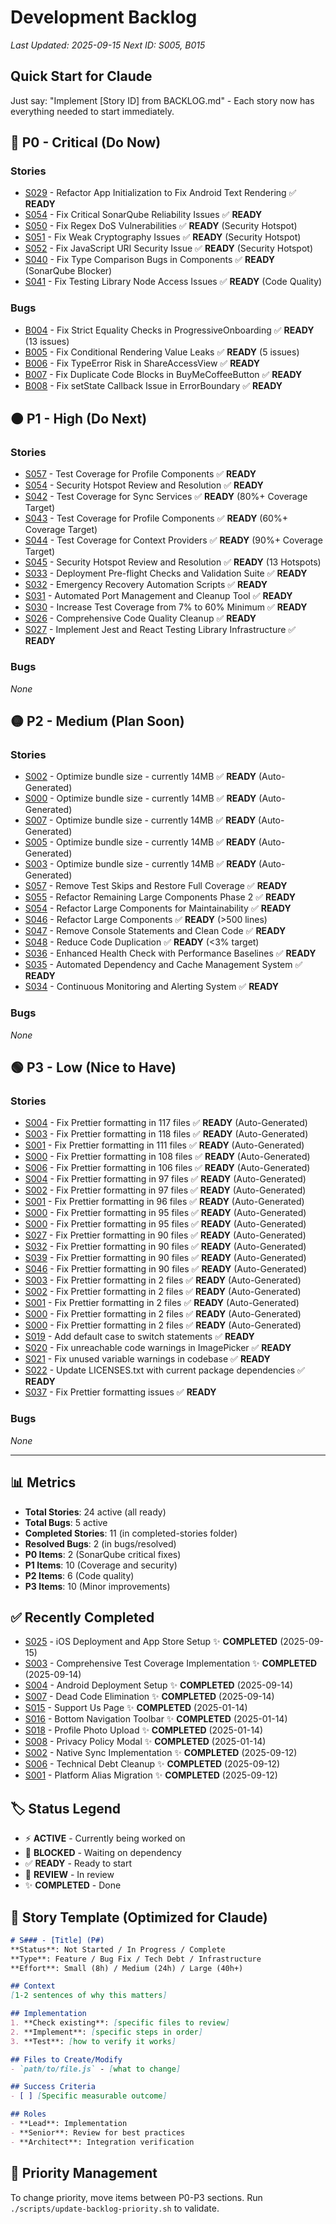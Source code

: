 # Development Backlog

*Last Updated: 2025-09-15*
*Next ID: S005, B015*

## Quick Start for Claude
Just say: "Implement [Story ID] from BACKLOG.md" - Each story now has everything needed to start immediately.

## 🔴 P0 - Critical (Do Now)
### Stories
- [S029](backlog/S029-refactor-app-initialization-to-fix-android-text-rendering.md) - Refactor App Initialization to Fix Android Text Rendering ✅ **READY**
- [S054](backlog/S054-fix-critical-sonarqube-reliability-issues.md) - Fix Critical SonarQube Reliability Issues ✅ **READY**
- [S050](backlog/S050-fix-regex-dos-vulnerabilities.md) - Fix Regex DoS Vulnerabilities ✅ **READY** (Security Hotspot)
- [S051](backlog/S051-fix-weak-cryptography-issues.md) - Fix Weak Cryptography Issues ✅ **READY** (Security Hotspot)
- [S052](backlog/S052-fix-javascript-uri-security-issue.md) - Fix JavaScript URI Security Issue ✅ **READY** (Security Hotspot)
- [S040](backlog/S040-fix-type-comparison-bugs.md) - Fix Type Comparison Bugs in Components ✅ **READY** (SonarQube Blocker)
- [S041](backlog/S041-fix-testing-library-node-access.md) - Fix Testing Library Node Access Issues ✅ **READY** (Code Quality)

### Bugs
- [B004](bugs/B004-fix-strict-equality-checks-in-progressiveonboarding.md) - Fix Strict Equality Checks in ProgressiveOnboarding ✅ **READY** (13 issues)
- [B005](bugs/B005-fix-conditional-rendering-value-leaks.md) - Fix Conditional Rendering Value Leaks ✅ **READY** (5 issues)
- [B006](bugs/B006-fix-typeerror-risk-in-shareaccessview.md) - Fix TypeError Risk in ShareAccessView ✅ **READY**
- [B007](bugs/B007-fix-duplicate-code-blocks-in-buymecoffeebutton.md) - Fix Duplicate Code Blocks in BuyMeCoffeeButton ✅ **READY**
- [B008](bugs/B008-fix-setstate-callback-issue-in-errorboundary.md) - Fix setState Callback Issue in ErrorBoundary ✅ **READY**

## 🟠 P1 - High (Do Next)
### Stories
- [S057](backlog/S057-test-coverage-for-profile-components.md) - Test Coverage for Profile Components ✅ **READY**
- [S054](backlog/S054-security-hotspot-review-and-resolution.md) - Security Hotspot Review and Resolution ✅ **READY**
- [S042](backlog/S042-test-coverage-sync-services.md) - Test Coverage for Sync Services ✅ **READY** (80%+ Coverage Target)
- [S043](backlog/S043-test-coverage-profile-components.md) - Test Coverage for Profile Components ✅ **READY** (60%+ Coverage Target)
- [S044](backlog/S044-test-coverage-context-providers.md) - Test Coverage for Context Providers ✅ **READY** (90%+ Coverage Target)
- [S045](backlog/S045-security-hotspot-resolution.md) - Security Hotspot Review and Resolution ✅ **READY** (13 Hotspots)
- [S033](backlog/S033-deployment-pre-flight-checks-and-validation-suite.md) - Deployment Pre-flight Checks and Validation Suite ✅ **READY**
- [S032](backlog/S032-emergency-recovery-automation-scripts.md) - Emergency Recovery Automation Scripts ✅ **READY**
- [S031](backlog/S031-automated-port-management-and-cleanup-tool.md) - Automated Port Management and Cleanup Tool ✅ **READY**
- [S030](backlog/S030-increase-test-coverage-from-7-to-60-minimum.md) - Increase Test Coverage from 7% to 60% Minimum ✅ **READY**
- [S026](backlog/S026-comprehensive-code-quality-cleanup.md) - Comprehensive Code Quality Cleanup ✅ **READY**
- [S027](backlog/S027-implement-jest-and-react-testing-library-infrastructure.md) - Implement Jest and React Testing Library Infrastructure ✅ **READY**

### Bugs
*None*

## 🟡 P2 - Medium (Plan Soon)
### Stories
- [S002](backlog/S002-optimizebundlesizecurrently14mb.md) - Optimize bundle size - currently 14MB ✅ **READY** (Auto-Generated)
- [S000](backlog/S000-optimizebundlesizecurrently14mb.md) - Optimize bundle size - currently 14MB ✅ **READY** (Auto-Generated)
- [S007](backlog/S007-optimizebundlesizecurrently14mb.md) - Optimize bundle size - currently 14MB ✅ **READY** (Auto-Generated)
- [S005](backlog/S005-optimizebundlesizecurrently14mb.md) - Optimize bundle size - currently 14MB ✅ **READY** (Auto-Generated)
- [S003](backlog/S003-optimizebundlesizecurrently14mb.md) - Optimize bundle size - currently 14MB ✅ **READY** (Auto-Generated)
- [S057](backlog/S057-remove-test-skips-and-restore-full-coverage.md) - Remove Test Skips and Restore Full Coverage ✅ **READY**
- [S055](backlog/S055-refactor-remaining-large-components-phase-2.md) - Refactor Remaining Large Components Phase 2 ✅ **READY**
- [S054](backlog/S054-refactor-large-components-for-maintainability.md) - Refactor Large Components for Maintainability ✅ **READY**
- [S046](backlog/S046-refactor-large-components.md) - Refactor Large Components ✅ **READY** (>500 lines)
- [S047](backlog/S047-remove-console-statements.md) - Remove Console Statements and Clean Code ✅ **READY**
- [S048](backlog/S048-reduce-code-duplication.md) - Reduce Code Duplication ✅ **READY** (<3% target)
- [S036](backlog/S036-enhanced-health-check-with-performance-baselines.md) - Enhanced Health Check with Performance Baselines ✅ **READY**
- [S035](backlog/S035-automated-dependency-and-cache-management-system.md) - Automated Dependency and Cache Management System ✅ **READY**
- [S034](backlog/S034-continuous-monitoring-and-alerting-system.md) - Continuous Monitoring and Alerting System ✅ **READY**

### Bugs
*None*

## 🟢 P3 - Low (Nice to Have)
### Stories
- [S004](backlog/S004-fixprettierformattingin117files.md) - Fix Prettier formatting in 117 files ✅ **READY** (Auto-Generated)
- [S003](backlog/S003-fixprettierformattingin118files.md) - Fix Prettier formatting in 118 files ✅ **READY** (Auto-Generated)
- [S001](backlog/S001-fixprettierformattingin111files.md) - Fix Prettier formatting in 111 files ✅ **READY** (Auto-Generated)
- [S000](backlog/S000-fixprettierformattingin108files.md) - Fix Prettier formatting in 108 files ✅ **READY** (Auto-Generated)
- [S006](backlog/S006-fixprettierformattingin106files.md) - Fix Prettier formatting in 106 files ✅ **READY** (Auto-Generated)
- [S004](backlog/S004-fixprettierformattingin97files.md) - Fix Prettier formatting in 97 files ✅ **READY** (Auto-Generated)
- [S002](backlog/S002-fixprettierformattingin97files.md) - Fix Prettier formatting in 97 files ✅ **READY** (Auto-Generated)
- [S001](backlog/S001-fixprettierformattingin96files.md) - Fix Prettier formatting in 96 files ✅ **READY** (Auto-Generated)
- [S000](backlog/S000-fixprettierformattingin95files.md) - Fix Prettier formatting in 95 files ✅ **READY** (Auto-Generated)
- [S000](backlog/S000-fixprettierformattingin95files.md) - Fix Prettier formatting in 95 files ✅ **READY** (Auto-Generated)
- [S027](backlog/S027-fixprettierformattingin90files.md) - Fix Prettier formatting in 90 files ✅ **READY** (Auto-Generated)
- [S032](backlog/S032-fixprettierformattingin90files.md) - Fix Prettier formatting in 90 files ✅ **READY** (Auto-Generated)
- [S039](backlog/S039-fixprettierformattingin90files.md) - Fix Prettier formatting in 90 files ✅ **READY** (Auto-Generated)
- [S046](backlog/S046-fixprettierformattingin90files.md) - Fix Prettier formatting in 90 files ✅ **READY** (Auto-Generated)
- [S003](backlog/S003-fixprettierformattingin2files.md) - Fix Prettier formatting in 2 files ✅ **READY** (Auto-Generated)
- [S002](backlog/S002-fixprettierformattingin2files.md) - Fix Prettier formatting in 2 files ✅ **READY** (Auto-Generated)
- [S001](backlog/S001-fixprettierformattingin2files.md) - Fix Prettier formatting in 2 files ✅ **READY** (Auto-Generated)
- [S000](backlog/S000-fixprettierformattingin2files.md) - Fix Prettier formatting in 2 files ✅ **READY** (Auto-Generated)
- [S000](backlog/S000-fixprettierformattingin2files.md) - Fix Prettier formatting in 2 files ✅ **READY** (Auto-Generated)
- [S019](backlog/S019-add-default-case-to-switch-statements.md) - Add default case to switch statements ✅ **READY**
- [S020](backlog/S020-fix-unreachable-code-warnings-in-imagepicker.md) - Fix unreachable code warnings in ImagePicker ✅ **READY**
- [S021](backlog/S021-fix-unused-variable-warnings-in-codebase.md) - Fix unused variable warnings in codebase ✅ **READY**
- [S022](backlog/S022-update-licensestxt-with-current-package-dependencies.md) - Update LICENSES.txt with current package dependencies ✅ **READY**
- [S037](backlog/S037-fix-prettier-formatting-issues.md) - Fix Prettier formatting issues ✅ **READY**

### Bugs
*None*

---

## 📊 Metrics
- **Total Stories**: 24 active (all ready)
- **Total Bugs**: 5 active
- **Completed Stories**: 11 (in completed-stories folder)
- **Resolved Bugs**: 2 (in bugs/resolved)
- **P0 Items**: 2 (SonarQube critical fixes)
- **P1 Items**: 10 (Coverage and security)
- **P2 Items**: 6 (Code quality)
- **P3 Items**: 10 (Minor improvements)

## ✅ Recently Completed
- [S025](completed-stories/S025-ios-deployment-and-app-store-setup-COMPLETED.md) - iOS Deployment and App Store Setup ✨ **COMPLETED** (2025-09-15)
- [S003](completed-stories/S003-test-coverage-COMPLETED.md) - Comprehensive Test Coverage Implementation ✨ **COMPLETED** (2025-09-14)
- [S004](completed-stories/S004-android-deployment-COMPLETED.md) - Android Deployment Setup ✨ **COMPLETED** (2025-09-14)
- [S007](completed-stories/S007-dead-code-elimination-COMPLETED.md) - Dead Code Elimination ✨ **COMPLETED** (2025-09-14)
- [S015](completed-stories/S015-support-us-page-COMPLETED.md) - Support Us Page ✨ **COMPLETED** (2025-01-14)
- [S016](completed-stories/S016-bottom-navigation-toolbar-COMPLETED.md) - Bottom Navigation Toolbar ✨ **COMPLETED** (2025-01-14)
- [S018](completed-stories/S018-profile-photo-upload-COMPLETED.md) - Profile Photo Upload ✨ **COMPLETED** (2025-01-14)
- [S008](completed-stories/S008-privacy-policy-COMPLETED.md) - Privacy Policy Modal ✨ **COMPLETED** (2025-01-14)
- [S002](backlog/closed/S002-native-sync-implementation.md) - Native Sync Implementation ✨ **COMPLETED** (2025-09-12)
- [S006](backlog/closed/S006-technical-debt-cleanup-and-documentation-update.md) - Technical Debt Cleanup ✨ **COMPLETED** (2025-09-12)
- [S001](backlog/closed/S001-platform-alias-migration.md) - Platform Alias Migration ✨ **COMPLETED** (2025-09-12)

## 🏷️ Status Legend
- ⚡ **ACTIVE** - Currently being worked on
- 🔄 **BLOCKED** - Waiting on dependency
- ✅ **READY** - Ready to start
- 🎯 **REVIEW** - In review
- ✨ **COMPLETED** - Done

## 📝 Story Template (Optimized for Claude)
```markdown
# S### - [Title] (P#)
**Status**: Not Started / In Progress / Complete
**Type**: Feature / Bug Fix / Tech Debt / Infrastructure
**Effort**: Small (8h) / Medium (24h) / Large (40h+)

## Context
[1-2 sentences of why this matters]

## Implementation
1. **Check existing**: [specific files to review]
2. **Implement**: [specific steps in order]
3. **Test**: [how to verify it works]

## Files to Create/Modify
- `path/to/file.js` - [what to change]

## Success Criteria
- [ ] [Specific measurable outcome]

## Roles
- **Lead**: Implementation
- **Senior**: Review for best practices
- **Architect**: Integration verification
```

## 🔄 Priority Management
To change priority, move items between P0-P3 sections.
Run `./scripts/update-backlog-priority.sh` to validate.